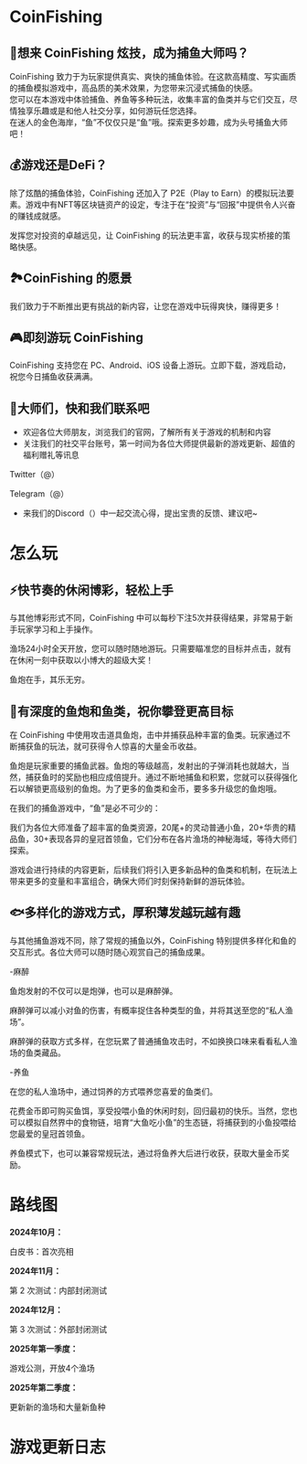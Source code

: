 # CoinFishing
## 🎣想来 CoinFishing 炫技，成为捕鱼大师吗？
CoinFishing 致力于为玩家提供真实、爽快的捕鱼体验。在这款高精度、写实画质的捕鱼模拟游戏中，高品质的美术效果，为您带来沉浸式捕鱼的快感。  
您可以在本游戏中体验捕鱼、养鱼等多种玩法，收集丰富的鱼类并与它们交互，尽情独享乐趣或是和他人社交分享，如何游玩任您选择。  
在迷人的金色海岸，“鱼”不仅仅只是“鱼”哦。探索更多妙趣，成为头号捕鱼大师吧！  

## 💰游戏还是DeFi？
除了炫酷的捕鱼体验，CoinFishing 还加入了 P2E（Play to Earn）的模拟玩法要素。游戏中有NFT等区块链资产的设定，专注于在“投资”与“回报”中提供令人兴奋的赚钱成就感。

发挥您对投资的卓越远见，让 CoinFishing 的玩法更丰富，收获与现实桥接的策略快感。

## 🏞️CoinFishing 的愿景
我们致力于不断推出更有挑战的新内容，让您在游戏中玩得爽快，赚得更多！

## 🎮即刻游玩 CoinFishing
CoinFishing 支持您在 PC、Android、iOS 设备上游玩。立即下载，游戏启动，祝您今日捕鱼收获满满。

## 📧大师们，快和我们联系吧
+ 欢迎各位大师朋友，浏览我们的官网，了解所有关于游戏的机制和内容
+ 关注我们的社交平台账号，第一时间为各位大师提供最新的游戏更新、超值的福利赠礼等讯息

Twitter（@）

Telegram（@）

+ 来我们的Discord（）中一起交流心得，提出宝贵的反馈、建议吧~



# 怎么玩
## ⚡快节奏的休闲博彩，轻松上手
与其他博彩形式不同，CoinFishing 中可以每秒下注5次并获得结果，非常易于新手玩家学习和上手操作。

渔场24小时全天开放，您可以随时随地游玩。只需要瞄准您的目标并点击，就有在休闲一刻中获取以小博大的超级大奖！

鱼炮在手，其乐无穷。

## 🗻有深度的鱼炮和鱼类，祝你攀登更高目标
在 CoinFishing 中使用攻击道具鱼炮，击中并捕获品种丰富的鱼类。玩家通过不断捕获鱼的玩法，就可获得令人惊喜的大量金币收益。

鱼炮是玩家重要的捕鱼武器。鱼炮的等级越高，发射出的子弹消耗也就越大，当然，捕获鱼时的奖励也相应成倍提升。通过不断地捕鱼和积累，您就可以获得强化石以解锁更高级别的鱼炮。为了更多的鱼类和金币，要多多升级您的鱼炮哦。

在我们的捕鱼游戏中，“鱼”是必不可少的：

我们为各位大师准备了超丰富的鱼类资源，20尾+的灵动普通小鱼，20+华贵的精品鱼，30+表现各异的皇冠首领鱼，它们分布在各片渔场的神秘海域，等待大师们探索。

游戏会进行持续的内容更新，后续我们将引入更多新品种的鱼类和机制，在玩法上带来更多的变量和丰富组合，确保大师们时刻保持新鲜的游玩体验。

## 🐟多样化的游戏方式，厚积薄发越玩越有趣
与其他捕鱼游戏不同，除了常规的捕鱼以外，CoinFishing 特别提供多样化和鱼的交互形式。各位大师可以随时随心观赏自己的捕鱼成果。

-麻醉

鱼炮发射的不仅可以是炮弹，也可以是麻醉弹。

麻醉弹可以减小对鱼的伤害，有概率捉住各种类型的鱼，并将其送至您的“私人渔场”。

麻醉弹的获取方式多样，在您玩累了普通捕鱼攻击时，不如换换口味来看看私人渔场的鱼类藏品。

-养鱼

在您的私人渔场中，通过饲养的方式喂养您喜爱的鱼类们。

花费金币即可购买鱼饵，享受投喂小鱼的休闲时刻，回归最初的快乐。当然，您也可以模拟自然界中的食物链，培育“大鱼吃小鱼”的生态链，将捕获到的小鱼投喂给您最爱的皇冠首领鱼。

养鱼模式下，也可以兼容常规玩法，通过将鱼养大后进行收获，获取大量金币奖励。

# 路线图
**2024年10月：**

白皮书：首次亮相

**2024年11月：**

第 2 次测试：内部封闭测试

**2024年12月：**

第 3 次测试：外部封闭测试

**2025年第一季度：**

游戏公测，开放4个渔场

**2025年第二季度：**

更新新的渔场和大量新鱼种



# 游戏更新日志

